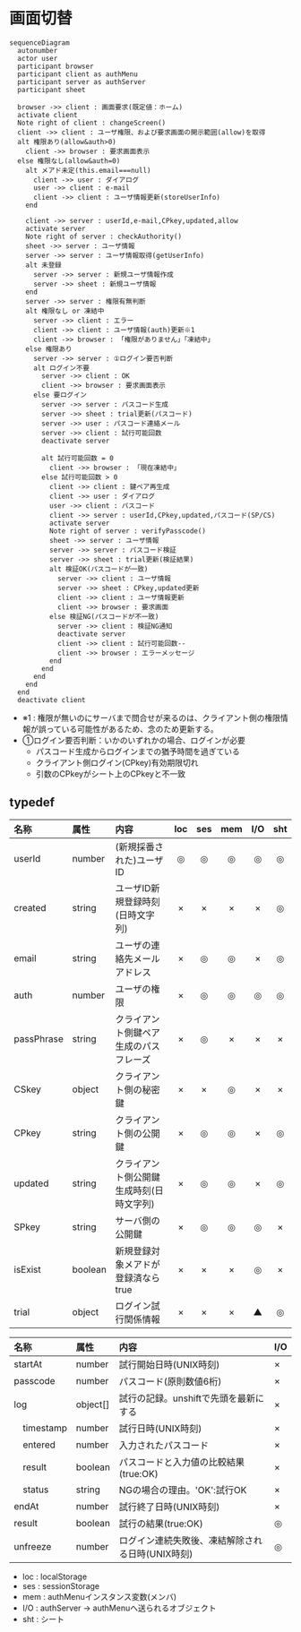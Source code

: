 # 画面切替

```mermaid
sequenceDiagram
  autonumber
  actor user
  participant browser
  participant client as authMenu
  participant server as authServer
  participant sheet

  browser ->> client : 画面要求(既定値：ホーム)
  activate client
  Note right of client : changeScreen()
  client ->> client : ユーザ権限、および要求画面の開示範囲(allow)を取得
  alt 権限あり(allow&auth>0)
    client ->> browser : 要求画面表示
  else 権限なし(allow&auth=0)
    alt メアド未定(this.email===null)
      client ->> user : ダイアログ
      user ->> client : e-mail
      client ->> client : ユーザ情報更新(storeUserInfo)
    end

    client ->> server : userId,e-mail,CPkey,updated,allow
    activate server
    Note right of server : checkAuthority()
    sheet ->> server : ユーザ情報
    server ->> server : ユーザ情報取得(getUserInfo)
    alt 未登録
      server ->> server : 新規ユーザ情報作成
      server ->> sheet : 新規ユーザ情報
    end
    server ->> server : 権限有無判断
    alt 権限なし or 凍結中
      server ->> client : エラー
      client ->> client : ユーザ情報(auth)更新※1
      client ->> browser : 「権限がありません」「凍結中」
    else 権限あり
      server ->> server : ①ログイン要否判断
      alt ログイン不要
        server ->> client : OK
        client ->> browser : 要求画面表示
      else 要ログイン
        server ->> server : パスコード生成
        server ->> sheet : trial更新(パスコード)
        server ->> user : パスコード連絡メール
        server ->> client : 試行可能回数
        deactivate server

        alt 試行可能回数 = 0
          client ->> browser : 「現在凍結中」
        else 試行可能回数 > 0
          client ->> client : 鍵ペア再生成
          client ->> user : ダイアログ
          user ->> client : パスコード
          client ->> server : userId,CPkey,updated,パスコード(SP/CS)
          activate server
          Note right of server : verifyPasscode()
          sheet ->> server : ユーザ情報
          server ->> server : パスコード検証
          server ->> sheet : trial更新(検証結果)
          alt 検証OK(パスコードが一致)
            server ->> client : ユーザ情報
            server ->> sheet : CPkey,updated更新
            client ->> client : ユーザ情報更新
            client ->> browser : 要求画面
          else 検証NG(パスコードが不一致)
            server ->> client : 検証NG通知
            deactivate server
            client ->> client : 試行可能回数--
            client ->> browser : エラーメッセージ
          end
        end
      end
    end
  end
  deactivate client
```

- ※1 : 権限が無いのにサーバまで問合せが来るのは、クライアント側の権限情報が誤っている可能性があるため、念のため更新する。
- ①ログイン要否判断：いかのいずれかの場合、ログインが必要
  - パスコード生成からログインまでの猶予時間を過ぎている
  - クライアント側ログイン(CPkey)有効期限切れ
  - 引数のCPkeyがシート上のCPkeyと不一致


<!--
```mermaid
sequenceDiagram
  autonumber
  actor user
  participant browser
  participant client as authMenu
  participant server as authServer
  participant sheet

  browser ->> client : 画面要求(既定値：ホーム)
  activate client
  Note right of client : changeScreen()
  alt 権限あり(allow&auth>0)
    client ->> browser : 要求画面表示後、終了
  else 権限なし(allow&auth=0)
    alt メアド未定(this.email===null)
      client ->> user : ダイアログ
      user ->> client : e-mail
      client ->> client : ②ユーザ情報更新
    end

    client ->> server : e-mail,CPkey
    activate server
    Note right of server : getUserInfo()
    sheet ->> server : ユーザ情報
    server ->> server : ①ユーザ情報存否確認
    alt 未登録
      server ->> server : ③新規ユーザ情報作成
      server ->> sheet : 新規ユーザ情報
    end
    server ->> client : 存否確認結果＋ユーザ情報
    deactivate server
    client ->> client : ②ユーザ情報更新
    alt 権限なし
      client ->> browser : エラー表示後、終了
    else 権限あり and CP一致 and CP有効
      client ->> browser : 要求画面表示後、終了
    else 権限あり and (CP不一致 or CP無効)

      client ->> client : 鍵ペア再生成
      client ->> server : userId,CPkey,updated
      activate server
      Note right of server : sendPasscode()
      sheet ->> server : ユーザ情報
      server ->> server : ④パスコード生成
      server ->> sheet : ⑤trial,CPkey,updated
      server ->> user : パスコード連絡メール
      server ->> client : SPkey
      deactivate server

      client ->> client : ②ユーザ情報更新(CP,SP)
      client ->> user : ダイアログ
      user ->> client : パスコード

      client ->> server : userId,パスコード(SP/CS)
      activate server
      Note right of server : verifyPasscode()
      sheet ->> server : ユーザ情報
      server ->> server : ⑥パスコード検証
      server ->> sheet : ⑤trial更新(検証結果)
      alt 検証OK
        server ->> client : ユーザ情報
        client ->> client : ②ユーザ情報更新
        client ->> browser : 要求画面
      else 検証NG
        server ->> client : 検証NG通知
        deactivate server
        client ->> browser : エラーメッセージ
      end
    end
    deactivate client
  end
```
-->

## typedef

| 名称 | 属性 | 内容 | loc | ses | mem | I/O | sht |
| :-- | :-- | :-- | :--: | :--: | :--: | :--: | :--: |
| userId | number | (新規採番された)ユーザID | ◎ | ◎ | ◎ | ◎ | ◎ |
| created | string | ユーザID新規登録時刻(日時文字列) | × | × | × | × | ◎ |
| email | string | ユーザの連絡先メールアドレス | × | ◎ | ◎ | × | ◎ |
| auth | number | ユーザの権限 | × | ◎ | ◎ | ◎ | ◎ |
| passPhrase | string | クライアント側鍵ペア生成のパスフレーズ | × | ◎ | × | × | × |
| CSkey | object | クライアント側の秘密鍵 | × | × | ◎ | × | × |
| CPkey | string | クライアント側の公開鍵 | × | ◎ | ◎ | × | ◎ |
| updated | string | クライアント側公開鍵生成時刻(日時文字列) | × | ◎ | ◎ | × | ◎ |
| SPkey | string | サーバ側の公開鍵 | × | ◎ | ◎ | ◎ | × |
| isExist | boolean | 新規登録対象メアドが登録済ならtrue | × | × | × | ◎ | × |
| trial | object | ログイン試行関係情報 | × | × | × | ▲ | ◎ |

| 名称 | 属性 | 内容 | I/O |
| :-- | :-- | :-- | :-- |
| startAt | number | 試行開始日時(UNIX時刻) | × |
| passcode | number | パスコード(原則数値6桁) | × |
| log | object[] | 試行の記録。unshiftで先頭を最新にする | × |
| <span style="margin-left:1rem">timestamp</span> | number | 試行日時(UNIX時刻) | × |
| <span style="margin-left:1rem">entered</span> | number | 入力されたパスコード | × |
| <span style="margin-left:1rem">result</span> | boolean | パスコードと入力値の比較結果(true:OK) | × |
| <span style="margin-left:1rem">status</span> | string | NGの場合の理由。'OK':試行OK | × |
| endAt | number | 試行終了日時(UNIX時刻) | × |
| result | boolean | 試行の結果(true:OK) | ◎ |
| unfreeze | number | ログイン連続失敗後、凍結解除される日時(UNIX時刻) | ◎ |
- loc : localStorage
- ses : sessionStorage
- mem : authMenuインスタンス変数(メンバ)
- I/O : authServer -> authMenuへ送られるオブジェクト
- sht : シート